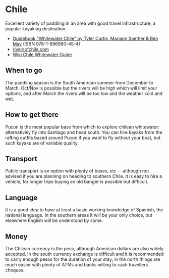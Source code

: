 Chile
=====

Excellent variety of paddling in an area with good travel infrastructure; a popular kayaking destination.

  * [Guidebook "Whitewater Chile" by Tyler Curtis, Mariann Saether & Ben May](http://www.amazon.co.uk/gp/product/1896980457?ie=UTF8&tag=nextswim-21&linkCode=as2&camp=1634&creative=6738&creativeASIN=1896980457) (ISBN 978-1-896980-45-4)
  * [riversofchile.com](http://riversofchile.com)
  * [Wiki Chile Whitewater Guide](http://www.exchile.com/guide/index.php/Rivers_Guide)

When to go
----------

The paddling season is the South American summer from December to March. Oct/Nov is possible but the rivers will be high which will limit your options, and after March the rivers will be too low and the weather cold and wet.

How to get there
----------------

Pucon is the most popular base from which to explore chilean whitewater: alternatively fly into Santiago and head south. You can hire kayaks from the rafting outfits based around Pucon if you want to fly without your boat, but such kayaks are of variable quality.

Transport
---------

Public transport is an option with plenty of buses, etc -- although not advised if you are planning on heading to southern Chile. It is easy to hire a vehicle, for longer trips buying an old banger is possible but difficult.

Language
--------

It is a good idea to have at least a basic working knowledge of Spainish, the national language. In the southern areas it will be your only choice, but elsewhere English will be understood by some. 

Money
-----

The Chilean currency is the peso, although American dollars are also widely accepted. In the south currency exchange is difficult and it is recommended to carry enough pesos for the duration of your stay; in the north things are much easier with plenty of ATMs and banks willing to cash travellers cheques.



